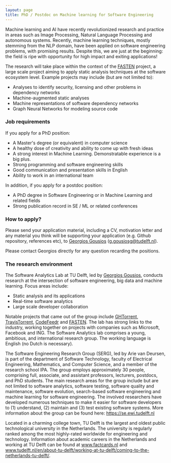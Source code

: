 ```yaml
---
layout: page
title: PhD / Postdoc on Machine learning for Software Engineering
---
```


Machine learning and AI have recently revolutionized research and practice in
areas such as Image Processing, Natural Language Processing and autonomous
systems. Recently, machine learning techniques, mostly stemming from the NLP
domain, have been applied on software engineering problems, with promising
results. Despite this, we are just at the beginning: the field is ripe with
opportunity for high impact and exiting applications!

The research will take place within the context of the 
[FASTEN](http://fasten-project.eu) project, a large scale project aiming to apply static 
analysis techniques at the software ecosystem level. Example projects may include (but are 
not limited to):

* Analyses to identify security, licensing and other problems in dependency networks
* Machine-augmented static analyses
* Machine representations of software dependency networks
* Graph Neural Networks for modeling source code

### Job requirements

If you apply for a PhD position:

- A Master's degree (or equivalent) in computer science
- A healthy dose of creativity and ability to come up with fresh ideas
- A strong interest in Machine Learning. Demonstratable experience is a big plus.
- Strong programming and software engineering skills
- Good communication and presentation skills in English
- Ability to work in an international team

In addition, if you apply for a postdoc position:

- A PhD degree in Software Engineering or in Machine Learning and related fields
- Strong publication record in SE / ML or related conferences


### How to apply?

Please send your application material, including a CV, motivation letter and
any material you think will be supporting your application (e.g. Github
repository, references etc), to [Georgios Gousios](http://gousiosg.org)
(g.gousiosg@tudelft.nl). 

Please contact Georgios directly for any question recarding the positions.

### The research environment

The Software Analytics Lab at TU Delft, led by [Georgios Gousios](http://gousiosg.org), 
conducts research at the intersection of software engineering, big data and machine 
learning. Focus areas include:

* Static analysis and its applications
* Real-time software analytics
* Large scale developer collaboration

Notable projects that came out of the group include [GHTorrent](http://ghtorrent.org),
[TravisTorrent](https://travistorrent.org),
[CodeFeedr](http://codefeedr.io) and [FASTEN](http://fasten-project.eu). The lab has strong links to the industry, working together on projects with companies such as Microsoft, Facebook and ING. The
Software Analytics lab comprises a young, ambitious, and international research
group. The working language is English (no Dutch is necessary).

The Software Engineering Research Group (SERG), led by Arie van Deursen, is
part of the department of Software Technology, faculty of Electrical
Engineering, Mathematics, and Computer Science, and a member of the research
school IPA. The group employs approximately 30 people, comprising full,
associate, and assistant professors, lecturers, postdocs, and PhD students. The
main research areas for the group include but are not limited to software
analytics, software testing, software quality and maintenance, software
evolution, search-based software engineering and machine learning for software
engineering. The involved researchers have developed numerous techniques to
make it easier for software developers to (1) understand, (2) maintain and (3)
test existing software systems. More information about the group can be found
here: https://se.ewi.tudelft.nl

Located in a charming college town, TU Delft is the largest and oldest public
technological university in the Netherlands. The university is regularly ranked
among the most highly-rated worldwide for engineering and technology.
Information about academic careers in the Netherlands and working at TU Delft
can be found at www.factcards.nl and
www.tudelft.nl/en/about-tu-delft/working-at-tu-delft/coming-to-the-netherlands-tu-delft/. 
